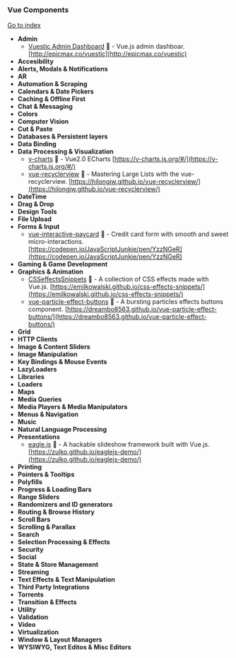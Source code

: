 ### Vue Components
[Go to index](https://github.com/cdleon/awesome-front-end#index)
- **Admin**
  * [Vuestic Admin Dashboard](https://github.com/epicmaxco/vuestic-admin) :gift_heart: - Vue.js admin dashboar. [http://epicmax.co/vuestic](http://epicmax.co/vuestic)
- **Accesibility**
- **Alerts, Modals & Notifications**
- **AR**
- **Automation & Scraping**
- **Calendars & Date Pickers**
- **Caching & Offline First**
- **Chat & Messaging**
- **Colors**
- **Computer Vision**
- **Cut & Paste**
- **Databases & Persistent layers**
- **Data Binding**
- **Data Processing & Visualization**
  * [v-charts](https://github.com/ElemeFE/v-charts) :gift_heart: - Vue2.0 ECharts [https://v-charts.js.org/#/](https://v-charts.js.org/#/)
  * [vue-recyclerview](https://github.com/hilongjw/vue-recyclerview) :gift_heart: - Mastering Large Lists with the vue-recyclerview. [https://hilongjw.github.io/vue-recyclerview/](https://hilongjw.github.io/vue-recyclerview/)
- **DateTime**
- **Drag & Drop**
- **Design Tools**
- **File Upload**
- **Forms & Input**
  * [vue-interactive-paycard](https://github.com/muhammederdem/vue-interactive-paycard) :gift_heart: - Credit card form with smooth and sweet micro-interactions. [https://codepen.io/JavaScriptJunkie/pen/YzzNGeR](https://codepen.io/JavaScriptJunkie/pen/YzzNGeR)
- **Gaming & Game Development**
- **Graphics & Animation**
  * [CSSeffectsSnippets](https://github.com/emilkowalski/css-effects-snippets) :gift_heart: - A collection of CSS effects made with Vue.js. [https://emilkowalski.github.io/css-effects-snippets/](https://emilkowalski.github.io/css-effects-snippets/)
  * [vue-particle-effect-buttons](https://github.com/dreambo8563/vue-particle-effect-buttons) :gift_heart: - A bursting particles effects buttons component. [https://dreambo8563.github.io/vue-particle-effect-buttons/](https://dreambo8563.github.io/vue-particle-effect-buttons/)
- **Grid**
- **HTTP Clients**
- **Image & Content Sliders**
- **Image Manipulation**
- **Key Bindings & Mouse Events**
- **LazyLoaders**
- **Libraries**
- **Loaders**
- **Maps**
- **Media Queries**
- **Media Players & Media Manipulators**
- **Menus & Navigation**
- **Music**
- **Natural Language Processing**
- **Presentations**
  * [eagle.js](https://github.com/Zulko/eagle.js) :gift_heart: - A hackable slideshow framework built with Vue.js. [https://zulko.github.io/eaglejs-demo/](https://zulko.github.io/eaglejs-demo/)
- **Printing**
- **Pointers & Tooltips**
- **Polyfills**
- **Progress & Loading Bars**
- **Range Sliders**
- **Randomizers and ID generators**
- **Routing & Browse History**
- **Scroll Bars**
- **Scrolling & Parallax**
- **Search**
- **Selection Processing & Effects**
- **Security**
- **Social**
- **State & Store Management**
- **Streaming**
- **Text Effects & Text Manipulation**
- **Third Party Integrations**
- **Torrents**
- **Transition & Effects**
- **Utility**
- **Validation**
- **Video**
- **Virtualization**
- **Window & Layout Managers**
- **WYSIWYG, Text Editos & Misc Editors**
